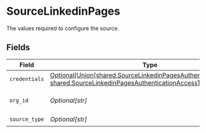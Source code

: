 # SourceLinkedinPages

The values required to configure the source.


## Fields

| Field                                                                                                                                                                                 | Type                                                                                                                                                                                  | Required                                                                                                                                                                              | Description                                                                                                                                                                           | Example                                                                                                                                                                               |
| ------------------------------------------------------------------------------------------------------------------------------------------------------------------------------------- | ------------------------------------------------------------------------------------------------------------------------------------------------------------------------------------- | ------------------------------------------------------------------------------------------------------------------------------------------------------------------------------------- | ------------------------------------------------------------------------------------------------------------------------------------------------------------------------------------- | ------------------------------------------------------------------------------------------------------------------------------------------------------------------------------------- |
| `credentials`                                                                                                                                                                         | [Optional[Union[shared.SourceLinkedinPagesAuthenticationOAuth20, shared.SourceLinkedinPagesAuthenticationAccessToken]]](undefined/models/shared/sourcelinkedinpagesauthentication.md) | :heavy_minus_sign:                                                                                                                                                                    | N/A                                                                                                                                                                                   |                                                                                                                                                                                       |
| `org_id`                                                                                                                                                                              | *Optional[str]*                                                                                                                                                                       | :heavy_check_mark:                                                                                                                                                                    | Specify the Organization ID                                                                                                                                                           | 123456789                                                                                                                                                                             |
| `source_type`                                                                                                                                                                         | *Optional[str]*                                                                                                                                                                       | :heavy_check_mark:                                                                                                                                                                    | N/A                                                                                                                                                                                   |                                                                                                                                                                                       |